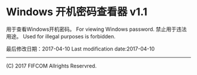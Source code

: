 # Windows 开机密码查看器 v1.1

用于查看Windows开机密码。
For viewing Windows password.
禁止用于违法用途。
Used for illegal purposes is forbidden.

最后修改日期：2017-04-10
Last modification date:2017-04-10
*************************************
(C) 2017 FIFCOM Allrights Reservred.
